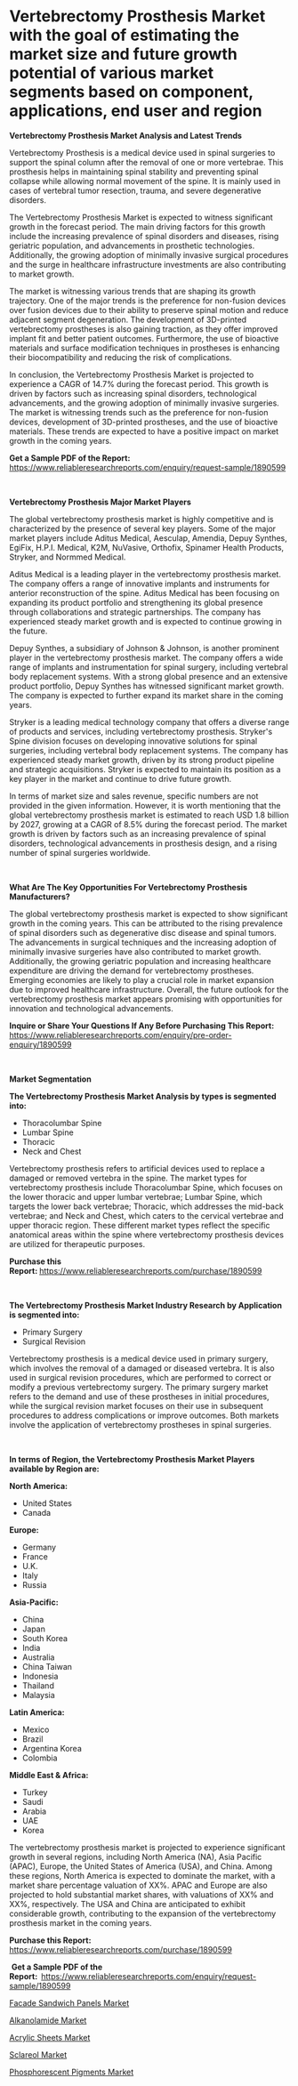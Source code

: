 <p><h1>Vertebrectomy Prosthesis Market with the goal of estimating the market size and future growth potential of various market segments based on component, applications, end user and region</h1></p><p><strong>Vertebrectomy Prosthesis Market Analysis and Latest Trends</strong></p>
<p><p>Vertebrectomy Prosthesis is a medical device used in spinal surgeries to support the spinal column after the removal of one or more vertebrae. This prosthesis helps in maintaining spinal stability and preventing spinal collapse while allowing normal movement of the spine. It is mainly used in cases of vertebral tumor resection, trauma, and severe degenerative disorders.</p><p>The Vertebrectomy Prosthesis Market is expected to witness significant growth in the forecast period. The main driving factors for this growth include the increasing prevalence of spinal disorders and diseases, rising geriatric population, and advancements in prosthetic technologies. Additionally, the growing adoption of minimally invasive surgical procedures and the surge in healthcare infrastructure investments are also contributing to market growth.</p><p>The market is witnessing various trends that are shaping its growth trajectory. One of the major trends is the preference for non-fusion devices over fusion devices due to their ability to preserve spinal motion and reduce adjacent segment degeneration. The development of 3D-printed vertebrectomy prostheses is also gaining traction, as they offer improved implant fit and better patient outcomes. Furthermore, the use of bioactive materials and surface modification techniques in prostheses is enhancing their biocompatibility and reducing the risk of complications.</p><p>In conclusion, the Vertebrectomy Prosthesis Market is projected to experience a CAGR of 14.7% during the forecast period. This growth is driven by factors such as increasing spinal disorders, technological advancements, and the growing adoption of minimally invasive surgeries. The market is witnessing trends such as the preference for non-fusion devices, development of 3D-printed prostheses, and the use of bioactive materials. These trends are expected to have a positive impact on market growth in the coming years.</p></p>
<p><strong>Get a Sample PDF of the Report:&nbsp;</strong> <a href="https://www.reliableresearchreports.com/enquiry/request-sample/1890599">https://www.reliableresearchreports.com/enquiry/request-sample/1890599</a></p>
<p>&nbsp;</p>
<p><strong>Vertebrectomy Prosthesis Major Market Players</strong></p>
<p><p>The global vertebrectomy prosthesis market is highly competitive and is characterized by the presence of several key players. Some of the major market players include Aditus Medical, Aesculap, Amendia, Depuy Synthes, EgiFix, H.P.I. Medical, K2M, NuVasive, Orthofix, Spinamer Health Products, Stryker, and Normmed Medical.</p><p>Aditus Medical is a leading player in the vertebrectomy prosthesis market. The company offers a range of innovative implants and instruments for anterior reconstruction of the spine. Aditus Medical has been focusing on expanding its product portfolio and strengthening its global presence through collaborations and strategic partnerships. The company has experienced steady market growth and is expected to continue growing in the future.</p><p>Depuy Synthes, a subsidiary of Johnson & Johnson, is another prominent player in the vertebrectomy prosthesis market. The company offers a wide range of implants and instrumentation for spinal surgery, including vertebral body replacement systems. With a strong global presence and an extensive product portfolio, Depuy Synthes has witnessed significant market growth. The company is expected to further expand its market share in the coming years.</p><p>Stryker is a leading medical technology company that offers a diverse range of products and services, including vertebrectomy prosthesis. Stryker's Spine division focuses on developing innovative solutions for spinal surgeries, including vertebral body replacement systems. The company has experienced steady market growth, driven by its strong product pipeline and strategic acquisitions. Stryker is expected to maintain its position as a key player in the market and continue to drive future growth.</p><p>In terms of market size and sales revenue, specific numbers are not provided in the given information. However, it is worth mentioning that the global vertebrectomy prosthesis market is estimated to reach USD 1.8 billion by 2027, growing at a CAGR of 8.5% during the forecast period. The market growth is driven by factors such as an increasing prevalence of spinal disorders, technological advancements in prosthesis design, and a rising number of spinal surgeries worldwide.</p></p>
<p>&nbsp;</p>
<p><strong>What Are The Key Opportunities For Vertebrectomy Prosthesis Manufacturers?</strong></p>
<p><p>The global vertebrectomy prosthesis market is expected to show significant growth in the coming years. This can be attributed to the rising prevalence of spinal disorders such as degenerative disc disease and spinal tumors. The advancements in surgical techniques and the increasing adoption of minimally invasive surgeries have also contributed to market growth. Additionally, the growing geriatric population and increasing healthcare expenditure are driving the demand for vertebrectomy prostheses. Emerging economies are likely to play a crucial role in market expansion due to improved healthcare infrastructure. Overall, the future outlook for the vertebrectomy prosthesis market appears promising with opportunities for innovation and technological advancements.</p></p>
<p><strong>Inquire or Share Your Questions If Any Before Purchasing This Report:</strong> <a href="https://www.reliableresearchreports.com/enquiry/pre-order-enquiry/1890599">https://www.reliableresearchreports.com/enquiry/pre-order-enquiry/1890599</a></p>
<p>&nbsp;</p>
<p><strong>Market Segmentation</strong></p>
<p><strong>The Vertebrectomy Prosthesis Market Analysis by types is segmented into:</strong></p>
<p><ul><li>Thoracolumbar Spine</li><li>Lumbar Spine</li><li>Thoracic</li><li>Neck and Chest</li></ul></p>
<p><p>Vertebrectomy prosthesis refers to artificial devices used to replace a damaged or removed vertebra in the spine. The market types for vertebrectomy prosthesis include Thoracolumbar Spine, which focuses on the lower thoracic and upper lumbar vertebrae; Lumbar Spine, which targets the lower back vertebrae; Thoracic, which addresses the mid-back vertebrae; and Neck and Chest, which caters to the cervical vertebrae and upper thoracic region. These different market types reflect the specific anatomical areas within the spine where vertebrectomy prosthesis devices are utilized for therapeutic purposes.</p></p>
<p><strong>Purchase this Report:&nbsp;</strong><a href="https://www.reliableresearchreports.com/purchase/1890599">https://www.reliableresearchreports.com/purchase/1890599</a></p>
<p>&nbsp;</p>
<p><strong>The Vertebrectomy Prosthesis Market Industry Research by Application is segmented into:</strong></p>
<p><ul><li>Primary Surgery</li><li>Surgical Revision</li></ul></p>
<p><p>Vertebrectomy prosthesis is a medical device used in primary surgery, which involves the removal of a damaged or diseased vertebra. It is also used in surgical revision procedures, which are performed to correct or modify a previous vertebrectomy surgery. The primary surgery market refers to the demand and use of these prostheses in initial procedures, while the surgical revision market focuses on their use in subsequent procedures to address complications or improve outcomes. Both markets involve the application of vertebrectomy prostheses in spinal surgeries.</p></p>
<p>&nbsp;</p>
<p><strong>In terms of Region, the Vertebrectomy Prosthesis Market Players available by Region are:</strong></p>
<p>
    <p> <strong> North America: </strong>
        <ul>
            <li>United States</li>
            <li>Canada</li>
        </ul>
        </p> 
    <p> <strong> Europe: </strong>
        <ul>
            <li>Germany</li>
            <li>France</li>
            <li>U.K.</li>
            <li>Italy</li>
            <li>Russia</li>
        </ul>
        </p> 
    <p> <strong> Asia-Pacific: </strong>
        <ul>
            <li>China</li>
            <li>Japan</li>
            <li>South Korea</li>
            <li>India</li>
            <li>Australia</li>
            <li>China Taiwan</li>
            <li>Indonesia</li>
            <li>Thailand</li>
            <li>Malaysia</li>
        </ul>
        </p> 
    <p> <strong> Latin America: </strong>
        <ul>
            <li>Mexico</li>
            <li>Brazil</li>
            <li>Argentina Korea</li>
            <li>Colombia</li>
        </ul>
        </p> 
    <p> <strong> Middle East & Africa: </strong>
        <ul>
            <li>Turkey</li>
            <li>Saudi</li>
            <li>Arabia</li>
            <li>UAE</li>
            <li>Korea</li>
        </ul>
    </p>
    </p>
<p><p>The vertebrectomy prosthesis market is projected to experience significant growth in several regions, including North America (NA), Asia Pacific (APAC), Europe, the United States of America (USA), and China. Among these regions, North America is expected to dominate the market, with a market share percentage valuation of XX%. APAC and Europe are also projected to hold substantial market shares, with valuations of XX% and XX%, respectively. The USA and China are anticipated to exhibit considerable growth, contributing to the expansion of the vertebrectomy prosthesis market in the coming years.</p></p>
<p><strong>Purchase this Report: </strong><a href="https://www.reliableresearchreports.com/purchase/1890599">https://www.reliableresearchreports.com/purchase/1890599</a></p>
<p>&nbsp;<strong>Get a Sample PDF of the Report:&nbsp;&nbsp;</strong><a href="https://www.reliableresearchreports.com/enquiry/request-sample/1890599">https://www.reliableresearchreports.com/enquiry/request-sample/1890599</a></p>
<p><strong></strong></p>
<p><p><a href="https://medium.com/@markkautzer/facade-sandwich-panels-market-the-key-to-successful-business-strategy-forecast-till-2031-1daea2c9f321">Facade Sandwich Panels Market</a></p><p><a href="https://medium.com/p/ad9d71b16d1e/edit">Alkanolamide Market</a></p><p><a href="https://medium.com/@markkautzer/acrylic-sheets-market-exploring-market-share-market-trends-and-future-growth-90acf14acc63">Acrylic Sheets Market</a></p><p><a href="https://medium.com/@markkautzer/sclareol-market-the-key-to-successful-business-strategy-forecast-till-2031-04c92198b98b">Sclareol Market</a></p><p><a href="https://medium.com/p/290ee679b156/edit">Phosphorescent Pigments Market</a></p></p>